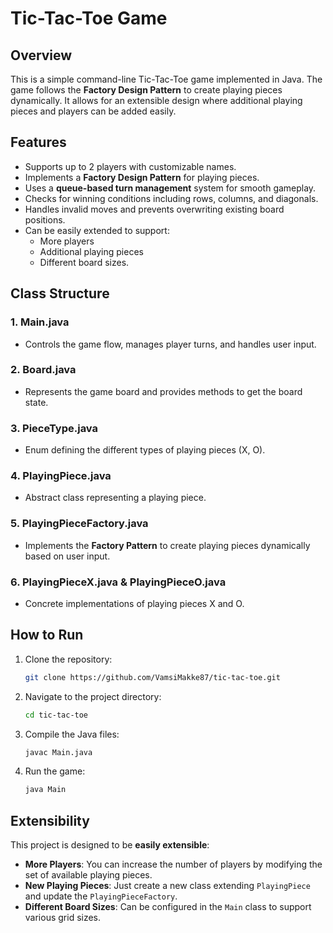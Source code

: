 # Tic-Tac-Toe Game

## Overview

This is a simple command-line Tic-Tac-Toe game implemented in Java. The game follows the **Factory Design Pattern** to create playing pieces dynamically. It allows for an extensible design where additional playing pieces and players can be added easily.

## Features

- Supports up to 2 players with customizable names.
- Implements a **Factory Design Pattern** for playing pieces.
- Uses a **queue-based turn management** system for smooth gameplay.
- Checks for winning conditions including rows, columns, and diagonals.
- Handles invalid moves and prevents overwriting existing board positions.
- Can be easily extended to support:
  - More players
  - Additional playing pieces
  - Different board sizes.

## Class Structure

### 1. **Main.java**

- Controls the game flow, manages player turns, and handles user input.

### 2. **Board.java**

- Represents the game board and provides methods to get the board state.

### 3. **PieceType.java**

- Enum defining the different types of playing pieces (X, O).

### 4. **PlayingPiece.java**

- Abstract class representing a playing piece.

### 5. **PlayingPieceFactory.java**

- Implements the **Factory Pattern** to create playing pieces dynamically based on user input.

### 6. **PlayingPieceX.java & PlayingPieceO.java**

- Concrete implementations of playing pieces X and O.

## How to Run

1. Clone the repository:
   ```sh
   git clone https://github.com/VamsiMakke87/tic-tac-toe.git
   ```
2. Navigate to the project directory:
   ```sh
   cd tic-tac-toe
   ```
3. Compile the Java files:
   ```sh
   javac Main.java
   ```
4. Run the game:
   ```sh
   java Main
   ```

## Extensibility

This project is designed to be **easily extensible**:

- **More Players**: You can increase the number of players by modifying the set of available playing pieces.
- **New Playing Pieces**: Just create a new class extending `PlayingPiece` and update the `PlayingPieceFactory`.
- **Different Board Sizes**: Can be configured in the `Main` class to support various grid sizes.


